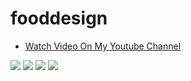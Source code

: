 # fooddesign

- [Watch Video On My Youtube Channel](https://www.youtube.com/watch?v=PggsCqnXmFw)

![](https://i.postimg.cc/DwCdfVSv/5-1.png)
![](https://i.postimg.cc/GpHPHMDk/1-1.png)
![](https://i.postimg.cc/bvNCjgZX/5.png)
![](https://i.postimg.cc/q7BTFC60/5-2.png)

